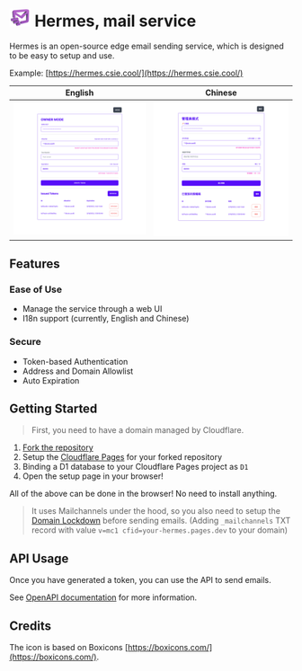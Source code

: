 # ![icon](./static/hermes-xs.png) Hermes, mail service

Hermes is an open-source edge email sending service, which is designed to be easy to setup and use.

Example: [https://hermes.csie.cool/](https://hermes.csie.cool/)

|                 English                  |                 Chinese                  |
| :--------------------------------------: | :--------------------------------------: |
| ![en](./screenshots/hermes-owner-en.png) | ![zh](./screenshots/hermes-owner-zh.png) |

## Features

### Ease of Use

-   Manage the service through a web UI
-   I18n support (currently, English and Chinese)

### Secure

-   Token-based Authentication
-   Address and Domain Allowlist
-   Auto Expiration

## Getting Started

> First, you need to have a domain managed by Cloudflare.

1. [Fork the repository](https://github.com/JacobLinCool/hermes-mail-service/fork)
2. Setup the [Cloudflare Pages](https://pages.cloudflare.com/) for your forked repository
3. Binding a D1 database to your Cloudflare Pages project as `D1`
4. Open the setup page in your browser!

All of the above can be done in the browser! No need to install anything.

> It uses Mailchannels under the hood, so you also need to setup the [Domain Lockdown](https://community.cloudflare.com/t/introducing-mailchannels-domain-lockdown/523913) before sending emails.
> (Adding `_mailchannels` TXT record with value `v=mc1 cfid=your-hermes.pages.dev` to your domain)

## API Usage

Once you have generated a token, you can use the API to send emails.

See [OpenAPI documentation](https://api-spec.pages.dev/rapidoc?url=https://hermes.csie.cool/api/openapi.json) for more information.

## Credits

The icon is based on Boxicons [https://boxicons.com/](https://boxicons.com/).
